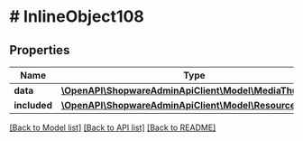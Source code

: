 # # InlineObject108

## Properties

Name | Type | Description | Notes
------------ | ------------- | ------------- | -------------
**data** | [**\OpenAPI\ShopwareAdminApiClient\Model\MediaThumbnail**](MediaThumbnail.md) |  | [optional]
**included** | [**\OpenAPI\ShopwareAdminApiClient\Model\Resource[]**](Resource.md) |  | [optional]

[[Back to Model list]](../../README.md#models) [[Back to API list]](../../README.md#endpoints) [[Back to README]](../../README.md)
